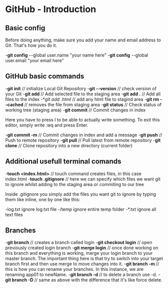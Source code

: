# GitHub - Introduction
## Basic config
Before doing anything, make sure you add your name and email address to Git. That's how you do it.

-**git config** --global user.name "your name here"
-**git config** --global user.email "your email here"

## GitHub basic commands
-**git init** // initialize Local Git Repository
-**git --version** // check version of your Git
-**git add <file>** // Add selected file to the staging area
-**git add .** // Add all files to the index
-**git add *.html** // add any html file to stagind area
-**git rm --cached <file>**// removes the file from staging area
-**git status** // Check status of working tree (staging area)
-**git commit** // Commit changes in index

Here you have to press I to be able to actually write something. To exit this editor, simply write :wq and press Enter.

-**git commit -m** // Commit changes in index and add a message
-**git push** // Push to remote repository
-**git pull** // Pull latest from remote repository
-**git clone** // Clone repository into a new directory (current folder)

## Additional usefull terminal comands
-**touch <index.html>** // touch command creates files, in this case index.html
-**touch .gitignore** // here we can specify which files we want git to ignore whilst adding to the staging area or commiting to our tree

Inside .gitignore you simply add the files you want git to ignore by typing them like inline, one by one like this:

-log.txt ignore log.txt file
-/temp ignore entire temp folder
-*.txt ignore all text files

## Branches
-**git branch <login>** // creates a branch called login
-**git checkout login** // open previously created login branch
-**git merge login** // once done working on this branch and everything is working, merge your login branch to your master branch. The important thing here is that try to switch into your target branch first and then use merge to move changes into it.
-**git branch -m <app01> <newName>** // this is how you can rename your branches. In this instance, we are renaming app01 to newName.
-**git branch -d <branch name>** // to delete a branch use -d.
-**git branch -D <branch name>** // same as above with the difference that it's like force delete.